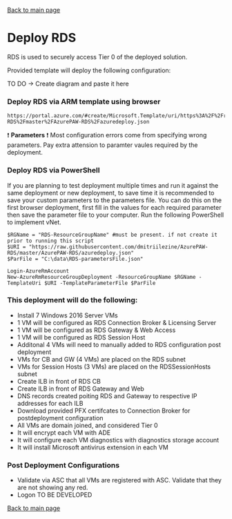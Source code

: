 [Back to main page](DeploymentOutline.md)


# Deploy RDS
RDS is used to securely access Tier 0 of the deployed solution. 

Provided template will deploy the following configuration:

TO DO -> Create diagram and paste it here

### Deploy RDS via ARM template using browser

```<language>
https://portal.azure.com/#create/Microsoft.Template/uri/https%3A%2F%2Fraw.githubusercontent.com%2Fdmitriilezine%2FAzurePAW-RDS%2Fmaster%2FAzurePAW-RDS%2Fazuredeploy.json
```
:heavy_exclamation_mark: **Parameters** :heavy_exclamation_mark: Most configuration errors come from specifying wrong parameters. 
Pay extra attension to paramter vaules required by the deployment.

### Deploy RDS via PowerShell
If you are planning to test deployment multiple times and run it against the same deployment or new deployment, 
to save time it is recommended to save your custom parameters to the parameters file. You can do this on the first browser deployment, 
first fill in the values for each required parameter then save the parameter file to your computer. Run the following PowerShell to implement vNet.

```<language>
$RGName = "RDS-ResourceGroupName" #must be present. if not create it prior to running this script
$URI = "https://raw.githubusercontent.com/dmitriilezine/AzurePAW-RDS/master/AzurePAW-RDS/azuredeploy.json"
$ParFile = "C:\data\RDS-parametersFile.json"

Login-AzureRmAccount
New-AzureRmResourceGroupDeployment -ResourceGroupName $RGName -TemplateUri $URI -TemplateParameterFile $ParFile

```
### This deployment will do the following:
- Install 7 Windows 2016 Server VMs
- 1 VM will be configured as RDS Connection Broker & Licensing Server
- 1 VM will be configured as RDS Gateway & Web Access
- 1 VM will be configured as RDS Session Host
- Additonal 4 VMs will need to manually added to RDS configuration post deployment
- VMs for CB and GW (4 VMs) are placed on the RDS subnet
- VMs for Session Hosts (3 VMs) are placed on the RDSSessionHosts subnet
- Create ILB in front of RDS CB
- Create ILB in front of RDS Gateway and Web
- DNS records created poiting RDS and Gateway to respective IP addresses for each ILB
- Download provided PFX certifcates to Connection Broker for postdeployment configuration
- All VMs are domain joined, and considered Tier 0
- It will encrypt each VM with ADE
- It will configure each VM diagnostics with diagnostics storage account
- It will install Microsoft antivirus extension in each VM


### Post Deployment Configurations
- Validate via ASC that all VMs are registered with ASC. Validate that they are not showing any red.
- Logon TO BE DEVELOPED




[Back to main page](DeploymentOutline.md)